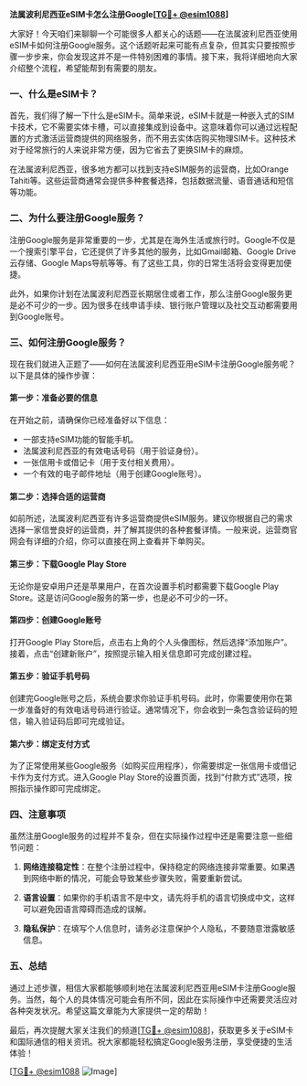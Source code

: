 **法属波利尼西亚eSIM卡怎么注册Google[[TG💪+ @esim1088](https://t.me/s/esim1088)]**

大家好！今天咱们来聊聊一个可能很多人都关心的话题——在法属波利尼西亚使用eSIM卡如何注册Google服务。这个话题听起来可能有点复杂，但其实只要按照步骤一步步来，你会发现这并不是一件特别困难的事情。接下来，我将详细地向大家介绍整个流程，希望能帮到有需要的朋友。

### 一、什么是eSIM卡？

首先，我们得了解一下什么是eSIM卡。简单来说，eSIM卡就是一种嵌入式的SIM卡技术，它不需要实体卡槽，可以直接集成到设备中。这意味着你可以通过远程配置的方式激活运营商提供的网络服务，而不用去实体店购买物理SIM卡。这种技术对于经常旅行的人来说非常方便，因为它省去了更换SIM卡的麻烦。

在法属波利尼西亚，很多地方都可以找到支持eSIM服务的运营商，比如Orange Tahiti等。这些运营商通常会提供多种套餐选择，包括数据流量、语音通话和短信等功能。

### 二、为什么要注册Google服务？

注册Google服务是非常重要的一步，尤其是在海外生活或旅行时。Google不仅是一个搜索引擎平台，它还提供了许多其他的服务，比如Gmail邮箱、Google Drive云存储、Google Maps导航等等。有了这些工具，你的日常生活将会变得更加便捷。

此外，如果你计划在法属波利尼西亚长期居住或者工作，那么注册Google服务更是必不可少的一步。因为很多在线申请手续、银行账户管理以及社交互动都需要用到Google账号。

### 三、如何注册Google服务？

现在我们就进入正题了——如何在法属波利尼西亚用eSIM卡注册Google服务呢？以下是具体的操作步骤：

#### 第一步：准备必要的信息

在开始之前，请确保你已经准备好以下信息：
- 一部支持eSIM功能的智能手机。
- 法属波利尼西亚的有效电话号码（用于验证身份）。
- 一张信用卡或借记卡（用于支付相关费用）。
- 一个有效的电子邮件地址（用于创建Google账号）。

#### 第二步：选择合适的运营商

如前所述，法属波利尼西亚有许多运营商提供eSIM服务。建议你根据自己的需求选择一家信誉良好的运营商，并了解其提供的各种套餐详情。一般来说，运营商官网会有详细的介绍，你可以直接在网上查看并下单购买。

#### 第三步：下载Google Play Store

无论你是安卓用户还是苹果用户，在首次设置手机时都需要下载Google Play Store。这是访问Google服务的第一步，也是必不可少的一环。

#### 第四步：创建Google账号

打开Google Play Store后，点击右上角的个人头像图标，然后选择“添加账户”。接着，点击“创建新账户”，按照提示输入相关信息即可完成创建过程。

#### 第五步：验证手机号码

创建完Google账号之后，系统会要求你验证手机号码。此时，你需要使用你在第一步准备好的有效电话号码进行验证。通常情况下，你会收到一条包含验证码的短信，输入验证码后即可完成验证。

#### 第六步：绑定支付方式

为了正常使用某些Google服务（如购买应用程序），你需要绑定一张信用卡或借记卡作为支付方式。进入Google Play Store的设置页面，找到“付款方式”选项，按照指示操作即可完成绑定。

### 四、注意事项

虽然注册Google服务的过程并不复杂，但在实际操作过程中还是需要注意一些细节问题：

1. **网络连接稳定性**：在整个注册过程中，保持稳定的网络连接非常重要。如果遇到网络中断的情况，可能会导致某些步骤失败，需要重新尝试。

2. **语言设置**：如果你的手机语言不是中文，请先将手机的语言切换成中文，这样可以避免因语言障碍而造成的误解。

3. **隐私保护**：在填写个人信息时，请务必注意保护个人隐私，不要随意泄露敏感信息。

### 五、总结

通过上述步骤，相信大家都能够顺利地在法属波利尼西亚用eSIM卡注册Google服务。当然，每个人的具体情况可能会有所不同，因此在实际操作中还需要灵活应对各种突发状况。希望这篇文章能为大家提供一定的帮助！

最后，再次提醒大家关注我们的频道[[TG💪+ @esim1088](https://t.me/s/esim1088)]，获取更多关于eSIM卡和国际通信的相关资讯。祝大家都能轻松搞定Google服务注册，享受便捷的生活体验！

[[TG💪+ @esim1088](https://t.me/s/esim1088) ![Image](https://i.postimg.cc/4NQfJmqS/Snipaste-2025-05-13-00-14-12.png)]